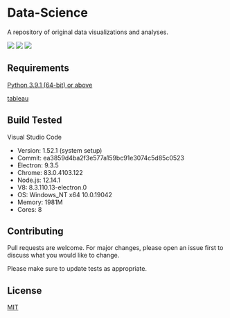 # Data-Science

A repository of original data visualizations and analyses.

<img src="https://github.com/sabneet95/Data-Science/blob/master/bains_project03_dashboard.jpg">
<img src="https://github.com/sabneet95/Data-Science/blob/master/Pie_Chart.png">
<img src="https://github.com/sabneet95/Data-Science/blob/master/bloch_anim.gif">

## Requirements

[Python 3.9.1 (64-bit) or above](https://www.python.org/downloads/)

[tableau](https://www.tableau.com/)


## Build Tested

Visual Studio Code
* Version: 1.52.1 (system setup)
* Commit: ea3859d4ba2f3e577a159bc91e3074c5d85c0523
* Electron: 9.3.5
* Chrome: 83.0.4103.122
* Node.js: 12.14.1
* V8: 8.3.110.13-electron.0
* OS: Windows_NT x64 10.0.19042
* Memory: 1981M
* Cores: 8

## Contributing

Pull requests are welcome. For major changes, please open an issue first to discuss what you would like to change.

Please make sure to update tests as appropriate.

## License
[MIT](https://choosealicense.com/licenses/mit/)
